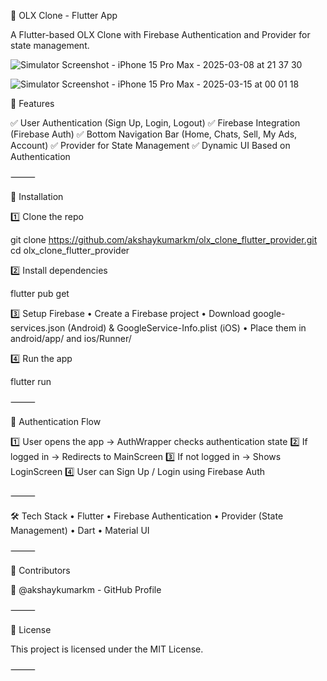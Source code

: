 🚀 OLX Clone - Flutter App

A Flutter-based OLX Clone with Firebase Authentication and Provider for state management.

![Simulator Screenshot - iPhone 15 Pro Max - 2025-03-08 at 21 37 30](https://github.com/user-attachments/assets/28a214e8-8662-44b9-853a-27dd61b06d2b)

![Simulator Screenshot - iPhone 15 Pro Max - 2025-03-15 at 00 01 18](https://github.com/user-attachments/assets/9df22cab-4e92-44d8-8bb4-df4b84e80cbc)  

📌 Features

✅ User Authentication (Sign Up, Login, Logout)
✅ Firebase Integration (Firebase Auth)
✅ Bottom Navigation Bar (Home, Chats, Sell, My Ads, Account)
✅ Provider for State Management
✅ Dynamic UI Based on Authentication

⸻

🔧 Installation

1️⃣ Clone the repo

git clone https://github.com/akshaykumarkm/olx_clone_flutter_provider.git
cd olx_clone_flutter_provider

2️⃣ Install dependencies

flutter pub get

3️⃣ Setup Firebase
• Create a Firebase project
• Download google-services.json (Android) & GoogleService-Info.plist (iOS)
• Place them in android/app/ and ios/Runner/

4️⃣ Run the app

flutter run

⸻

📜 Authentication Flow

1️⃣ User opens the app → AuthWrapper checks authentication state
2️⃣ If logged in → Redirects to MainScreen
3️⃣ If not logged in → Shows LoginScreen
4️⃣ User can Sign Up / Login using Firebase Auth

⸻

🛠️ Tech Stack
• Flutter
• Firebase Authentication
• Provider (State Management)
• Dart
• Material UI

⸻

📝 Contributors

👤 @akshaykumarkm - GitHub Profile

⸻

📜 License

This project is licensed under the MIT License.

⸻
